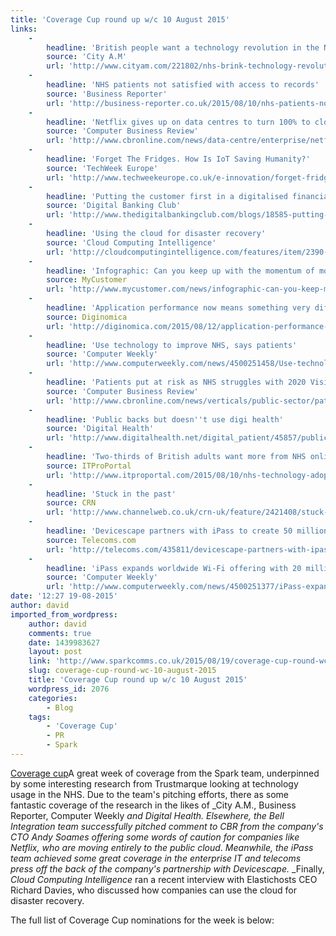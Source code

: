 ```yaml
---
title: 'Coverage Cup round up w/c 10 August 2015'
links:
    -
        headline: 'British people want a technology revolution in the NHS – we need to make sure they get what they''re asking for'
        source: 'City A.M'
        url: 'http://www.cityam.com/221802/nhs-brink-technology-revolution-and-its-going-make-service-lot-better'
    -
        headline: 'NHS patients not satisfied with access to records'
        source: 'Business Reporter'
        url: 'http://business-reporter.co.uk/2015/08/10/nhs-patients-not-satisfied-with-access-to-records/'
    -
        headline: 'Netflix gives up on data centres to turn 100% to cloud'
        source: 'Computer Business Review'
        url: 'http://www.cbronline.com/news/data-centre/enterprise/netflix-gives-up-on-data-centres-to-turn-100-to-cloud-4647116'
    -
        headline: 'Forget The Fridges. How Is IoT Saving Humanity?'
        source: 'TechWeek Europe'
        url: 'http://www.techweekeurope.co.uk/e-innovation/forget-fridges-iot-saving-humanity-174888#xT6mGGIRRu3ZzDyS.99'
    -
        headline: 'Putting the customer first in a digitalised financial services industry'
        source: 'Digital Banking Club'
        url: 'http://www.thedigitalbankingclub.com/blogs/18585-putting-the-customer-first-in-a-digitalised-financial-services-industry-(part-1'
    -
        headline: 'Using the cloud for disaster recovery'
        source: 'Cloud Computing Intelligence'
        url: 'http://cloudcomputingintelligence.com/features/item/2390-using-the-cloud-for-disaster-recovery'
    -
        headline: 'Infographic: Can you keep up with the momentum of mobile?'
        source: MyCustomer
        url: 'http://www.mycustomer.com/news/infographic-can-you-keep-momentum-mobile'
    -
        headline: 'Application performance now means something very different'
        source: Diginomica
        url: 'http://diginomica.com/2015/08/12/application-performance-now-means-something-very-different/#.VdRPR_lVikq'
    -
        headline: 'Use technology to improve NHS, says patients'
        source: 'Computer Weekly'
        url: 'http://www.computerweekly.com/news/4500251458/Use-technology-to-improve-NHS-say-patients'
    -
        headline: 'Patients put at risk as NHS struggles with 2020 Vision targets'
        source: 'Computer Business Review'
        url: 'http://www.cbronline.com/news/verticals/public-sector/patients-put-at-risk-as-nhs-struggles-with-2020-vision-targets-4643777'
    -
        headline: 'Public backs but doesn''t use digi health'
        source: 'Digital Health'
        url: 'http://www.digitalhealth.net/digital_patient/45857/public-backs-but-doesn''t-use-digi-health'
    -
        headline: 'Two-thirds of British adults want more from NHS online'
        source: ITProPortal
        url: 'http://www.itproportal.com/2015/08/10/nhs-technology-adoption/#ixzz3jFjodRSo'
    -
        headline: 'Stuck in the past'
        source: CRN
        url: 'http://www.channelweb.co.uk/crn-uk/feature/2421408/stuck-in-the-past'
    -
        headline: 'Devicescape partners with iPass to create 50 million hotspot WiFi network'
        source: Telecoms.com
        url: 'http://telecoms.com/435811/devicescape-partners-with-ipass-to-create-50-million-hotspot-wifi-network/'
    -
        headline: 'iPass expands worldwide Wi-Fi offering with 20 million more hotspots'
        source: 'Computer Weekly'
        url: 'http://www.computerweekly.com/news/4500251377/iPass-expands-worldwide-Wi-Fi-offering-with-20-million-more-hotspots'
date: '12:27 19-08-2015'
author: david
imported_from_wordpress:
    author: david
    comments: true
    date: 1439983627
    layout: post
    link: 'http://www.sparkcomms.co.uk/2015/08/19/coverage-cup-round-wc-10-august-2015/'
    slug: coverage-cup-round-wc-10-august-2015
    title: 'Coverage Cup round up w/c 10 August 2015'
    wordpress_id: 2076
    categories:
        - Blog
    tags:
        - 'Coverage Cup'
        - PR
        - Spark
---
```


[Coverage cup](Coverage-cup-167x300.jpg)A great week of coverage from the Spark team, underpinned by some interesting research from Trustmarque looking at technology usage in the NHS. Due to the team's pitching efforts, there as some fantastic coverage of the research in the likes of _City A.M., Business Reporter, Computer Weekly _and _Digital Health_. Elsewhere, the Bell Integration team successfully pitched comment to _CBR_ from the company's CTO Andy Soames offering some words of caution for companies like Netflix, who are moving entirely to the public cloud_. _Meanwhile, the iPass team achieved some great coverage in the enterprise IT and telecoms press off the back of the company's partnership with Devicescape._ _Finally, _Cloud Computing Intelligence_ ran a recent interview with Elastichosts CEO Richard Davies, who discussed how companies can use the cloud for disaster recovery.

The full list of Coverage Cup nominations for the week is below:
